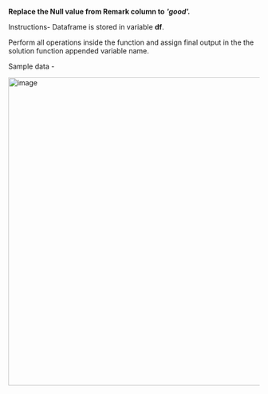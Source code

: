 **Replace the Null value from Remark column to** ***'good'.***


Instructions- 
Dataframe is stored in variable **df**.

Perform all operations inside the function and assign final output in the the solution function appended variable name.

Sample data - 

<img width="618" alt="image" src="https://user-images.githubusercontent.com/118887002/216410997-88b7b72b-7365-49a1-a8ec-a6596f77a38f.png">

